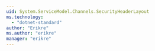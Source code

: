 ```yaml
---
uid: System.ServiceModel.Channels.SecurityHeaderLayout
ms.technology: 
  - "dotnet-standard"
author: "Erikre"
ms.author: "erikre"
manager: "erikre"
---
```

